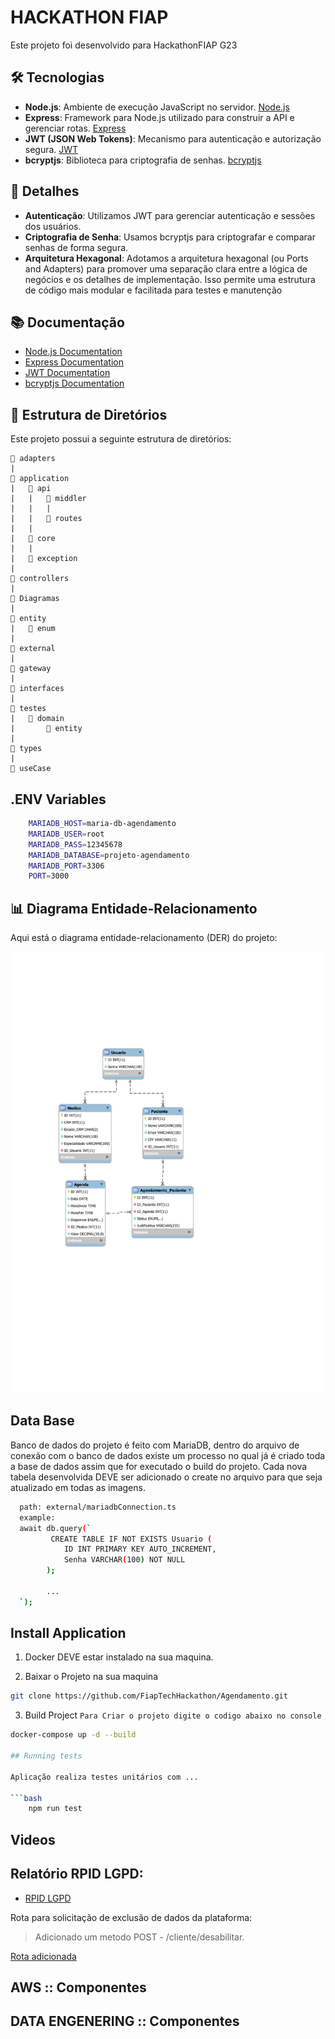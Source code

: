 # HACKATHON FIAP

Este projeto foi desenvolvido para HackathonFIAP G23

## 🛠️ Tecnologias

- **Node.js**: Ambiente de execução JavaScript no servidor. [Node.js](https://nodejs.org/)
- **Express**: Framework para Node.js utilizado para construir a API e gerenciar rotas. [Express](https://expressjs.com/)
- **JWT (JSON Web Tokens)**: Mecanismo para autenticação e autorização segura. [JWT](https://jwt.io/)
- **bcryptjs**: Biblioteca para criptografia de senhas. [bcryptjs](https://github.com/dcodeIO/bcrypt.js)

## 🧩 Detalhes

- **Autenticação**: Utilizamos JWT para gerenciar autenticação e sessões dos usuários. 
- **Criptografia de Senha**: Usamos bcryptjs para criptografar e comparar senhas de forma segura.
- **Arquitetura Hexagonal**: Adotamos a arquitetura hexagonal (ou Ports and Adapters) para promover uma separação clara entre a lógica de negócios e os detalhes de implementação. Isso permite uma estrutura de código mais modular e facilitada para testes e manutenção

## 📚 Documentação

- [Node.js Documentation](https://nodejs.org/en/docs/)
- [Express Documentation](https://expressjs.com/en/4x/api.html)
- [JWT Documentation](https://jwt.io/introduction/)
- [bcryptjs Documentation](https://github.com/dcodeIO/bcrypt.js)


## 📁 Estrutura de Diretórios

Este projeto possui a seguinte estrutura de diretórios:

```plaintext
📁 adapters
|       
📁 application
|   📁 api
|   |   📁 middler
|   |   |       
|   |   📁 routes
|   |           
|   📁 core
|   |       
|   📁 exception
|           
📁 controllers
|        
📁 Diagramas
|       
📁 entity
|   📁 enum
|           
📁 external
|       
📁 gateway
|       
📁 interfaces
|          
📁 testes
|   📁 domain
|       📁 entity
|               
📁 types
|       
📁 useCase
```

## .ENV Variables

```bash
    MARIADB_HOST=maria-db-agendamento
    MARIADB_USER=root
    MARIADB_PASS=12345678
    MARIADB_DATABASE=projeto-agendamento
    MARIADB_PORT=3306
    PORT=3000
```
## 📊 Diagrama Entidade-Relacionamento

Aqui está o diagrama entidade-relacionamento (DER) do projeto:

<img src="https://github.com/FiapTechHackathon/Agendamento/blob/Init/Diagramas/DER.svg" alt="Diagrama Entidade-Relacionamento" width="800" />


## Data Base

Banco de dados do projeto é feito com MariaDB, dentro do arquivo de conexão com o banco de dados existe um processo no qual já é criado toda a base de dados assim que for executado o build do projeto.
Cada nova tabela desenvolvida DEVE ser adicionado o create no arquivo para que seja atualizado em todas as imagens.

```bash
  path: external/mariadbConnection.ts
  example:
  await db.query(`
         CREATE TABLE IF NOT EXISTS Usuario (
            ID INT PRIMARY KEY AUTO_INCREMENT,
            Senha VARCHAR(100) NOT NULL
        );

        ...
  `);
```

## Install Application

1. Docker DEVE estar instalado na sua maquina.

2. Baixar o Projeto na sua maquina

```bash
git clone https://github.com/FiapTechHackathon/Agendamento.git
```

3. Build Project
   `Para Criar o projeto digite o codigo abaixo no console`

```bash
docker-compose up -d --build

## Running tests

Aplicação realiza testes unitários com ...

```bash
    npm run test
```


## Videos



## Relatório RPID LGPD:
- [RPID LGPD]()

Rota para solicitação de exclusão de dados da plataforma:

>Adicionado um metodo POST  - /cliente/desabilitar.

[Rota adicionada](https://github.com/FiapTechHackathon/Agendamento/blob/main/application/api/routes/UsuariosDesabilitarRoutes.ts)

## AWS :: Componentes


## DATA ENGENERING :: Componentes

